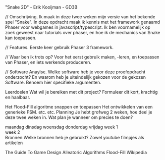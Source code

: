 "Snake 2D" - Erik Kooijman - GD3B

// Omschrijving.
Ik maak in deze twee weken mijn versie van het bekende spel "Snake".
In deze opdracht maak ik kennis met het framework genaamd Phaser voor webgames in javascript/typescript.
Ik ben voornamelijk op zoek geweest naar tutorials over phaser, en hoe ik de mechanics van Snake kan toepassen.

// Features.
Eerste keer gebruik Phaser 3 framework.


// Waar ben ik trots op?
Voor het eerst gebruik maken, -leren, en toepassen van Phaser, en iets werkends produceren.

// Software Anaylse.
Welke software heb je voor deze proefopdracht onderzocht? En waarom heb je uiteindelijk gekozen voor de gekozen Software. Benoem hier specifieke argumenten.

Leerdoelen
Wat wil je bereiken met dit project? Formuleer dit kort, krachtig en haalbaar.

Het Flood-Fill algoritme snappen en toepassen
Het ontwikkelen van een generieke FSM.
etc. etc.
Planning
Je hebt grofweg 2 weken, hoe deel je deze twee weken in. Wat plan je wanneer om precies te doen?

maandag	dinsdag	woensdag	donderdag	vrijdag
week 1					
week 2					
Bronnen
Welke bronnen heb je gebruikt? Zowel youtube filmpjes als artikelen

The Guide To Game Design
Alleatoric Algorithms
Flood-Fill Wikipedia
